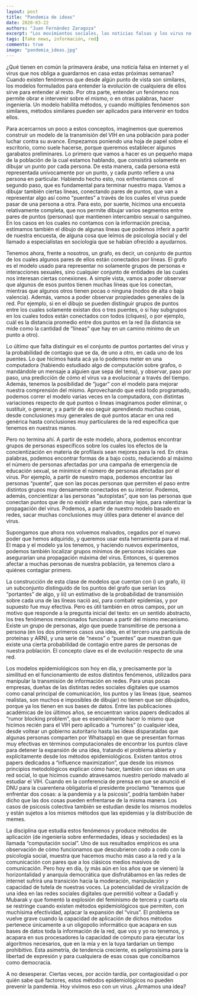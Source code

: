 ```yaml
---
layout: post
title: "Pandemia de ideas"
date: 2020-03-22
authors: "Juan Fernández Zaragoza"
excerpt: "Los movimientos sociales, las noticias falsas y los virus no son tan distintos"
tags: [fake news, información, red]
comments: true
image: "pandemia_ideas.jpg"
---
```


¿Qué tienen en común la primavera árabe, una noticia falsa en internet y el virus que nos obliga a guardarnos en casa estas próximas semanas? Cuando existen fenómenos que desde algún punto de vista son similares, los modelos formulados para entender la evolución de cualquiera de ellos sirve para entender al resto. Por otra parte, entender un fenómeno nos permite obrar e intervenir sobre el mismo, o en otras palabras, hacer ingeniería. Un modelo habilita métodos, y cuando múltiples fenómenos son similares, métodos similares pueden ser aplicados para intervenir en todos ellos.

Para acercarnos un poco a estos conceptos, imaginemos que queremos construir un modelo de la transmisión del VIH en una población para poder luchar contra su avance. Empezamos poniendo una hoja de papel sobre el escritorio, como suele hacerse, porque queremos establecer algunos garabatos preliminares. Lo primero que vamos a hacer es un pequeño mapa de la población de la cual estamos hablando, que consistirá solamente en dibujar un punto por cada persona. De esta manera, cada persona está representada unívocamente por un punto, y cada punto refiere a una persona en particular. Habiendo hecho esto, nos enfrentamos con el segundo paso, que es fundamental para terminar nuestro mapa. Vamos a dibujar también ciertas líneas, conectando pares de puntos, que van a representar algo así como “puentes” a través de los cuales el virus puede pasar de una persona a otra. Para esto, por suerte, hicimos una encuesta relativamente completa, que nos permite dibujar varios segmentos entre pares de puntos (personas) que mantienen intercambio sexual o sanguíneo. En los casos en los cuales no contamos con la información precisa, estimamos también el dibujo de algunas líneas que podemos inferir a partir de nuestra encuesta, de alguna cosa que leímos de psicología social y del llamado a especialistas en sociología que se habían ofrecido a ayudarnos.

Tenemos ahora, frente a nosotros, un grafo, es decir, un conjunto de puntos de los cuales algunos pares de ellos están conectados por líneas. El grafo es el modelo usado para representar no solamente grupos de personas e interacciones sexuales, sino cualquier conjunto de entidades de las cuales nos interesan ciertas conexiones. A simple vista, vamos a poder observar que algunos de esos puntos tienen muchas líneas que los conectan, mientras que algunos otros tienen pocas o ninguna (nodos de alta o baja valencia). Además, vamos a poder observar propiedades generales de la red. Por ejemplo, si en el dibujo se pueden distinguir grupos de puntos entre los cuales solamente existan dos o tres puentes, o si hay subgrupos en los cuales todos están conectados con todos (cliques), o por ejemplo, cuál es la distancia promedio entre dos puntos en la red (la distancia se mide como la cantidad de “líneas” que hay en un camino mínimo de un punto a otro).

Lo último que falta distinguir es el conjunto de puntos portantes del virus y la probabilidad de contagio que se da, de uno a otro, en cada uno de los puentes. Lo que hicimos hasta acá ya lo podemos meter en una computadora (habiendo estudiado algo de computación sobre grafos, o mandándole un mensaje a alguien que sepa del tema), y observar, paso por paso, una predicción de cómo el virus va a evolucionar a través del tiempo. Además, tenemos la posibilidad de “jugar” con el modelo para mejorar nuestra comprensión del mismo. Aprovechando que está todo programado, podemos correr el modelo varias veces en la computadora, con distintas variaciones respecto de qué puntos o líneas imaginamos poder eliminar, o sustituir, o generar, y a partir de eso seguir aprendiendo muchas cosas, desde conclusiones muy generales de qué puntos atacar en una red genérica hasta conclusiones muy particulares de la red específica que tenemos en nuestras manos.

Pero no termina ahí. A partir de este modelo, ahora, podemos encontrar grupos de personas específicos sobre los cuales los efectos de la concientización en materia de profilaxis sean mejores para la red. En otras palabras, podemos encontrar formas de a bajo costo, reduciendo al máximo el número de personas afectadas por una campaña de emergencia de educación sexual, se minimice el número de personas afectadas por el virus. Por ejemplo, a partir de nuestro mapa, podemos encontrar las personas “puente”, que son las pocas personas que permiten el paso entre distintos grupos muy densamente conectados en su interior. Podemos, además, concientizar a las personas “autopistas”, que son las personas que conectan puntos que de no existir ellas estarían muy lejos, para ralentizar la propagación del virus. Podemos, a partir de nuestro modelo basado en redes, sacar muchas conclusiones muy útiles para detener el avance del virus.

Supongamos que ahora nos volvemos malvados, cegados por el nuevo poder que hemos adquirido, y queremos usar esta herramienta para el mal. El mapa y el modelo ya los tenemos, y haciendo nuevos experimentos, podemos también localizar grupos mínimos de personas iniciales que asegurarían una propagación máxima del virus. Entonces, si queremos afectar a muchas personas de nuestra población, ya tenemos claro a quiénes contagiar primero.

La construcción de esta clase de modelos que cuentan con i) un grafo, ii) un subconjunto distinguido de los puntos del grafo que serían los “portantes” de algo, y iii) un estimativo de la probabilidad de transmisión sobre cada una de las líneas nació así, para combatir epidemias, y por supuesto fue muy efectiva. Pero es útil también en otros campos, por un motivo que responde a la pregunta inicial del texto: en un sentido abstracto, los tres fenómenos mencionados funcionan a partir del mismo mecanismo. Existe un grupo de personas, algo que puede transmitirse de persona a persona (en los dos primeros casos una idea, en el tercero una partícula de proteínas y ARN), y una serie de “nexos” o “puentes” que muestran que existe una cierta probabilidad de contagio entre pares de personas de nuestra población. El concepto clave es el de evolución respecto de una red.

Los modelos epidemiológicos son hoy en día, y precisamente por la similitud en el funcionamiento de estos distintos fenómenos, utilizados para manipular la transmisión de información en redes. Para unas pocas empresas, dueñas de las distintas redes sociales digitales que usamos como canal principal de comunicación, los puntos y las líneas (que, seamos realistas, son muchos e imposibles de dibujar) no tienen que ser dibujados, porque ya los tienen en sus bases de datos. Entre las publicaciones académicas de los últimos años, se encuentran varios papers dedicados al “rumor blocking problem”, que es esencialmente hacer lo mismo que hicimos recién para el VIH pero aplicado a “rumores” (o cualquier idea, desde voltear un gobierno autoritario hasta las ideas disparatadas que algunas personas comparten por Whatsapp) en que se presentan formas muy efectivas en términos computacionales de encontrar los puntos clave para detener la expansión de una idea, tratando el problema abierta y explícitamente desde los métodos epidemiológicos. Existen tantos otros papers dedicados a “influence maximization”, que desde los mismos principios metodológicos explican cómo hacer, también con ideas en una red social, lo que hicimos cuando atravesamos nuestro período malvado al estudiar el VIH. Cuando en la conferencia de prensa en que se anunció el DNU para la cuarentena obligatoria el presidente proclamó “tenemos que enfrentar dos cosas: a la pandemia y a la psicosis”, podría también haber dicho que las dos cosas pueden enfrentarse de la misma manera. Los casos de psicosis colectiva también se estudian desde los mismos modelos y están sujetos a los mismos métodos que las epidemias y la distribución de memes.


La disciplina que estudia estos fenómenos y produce métodos de aplicación (de ingeniería sobre enfermedades, ideas y sociedades) es la llamada “computación social”. Uno de sus resultados empíricos es una observación de cómo funcionamos que descubrieron codo a codo con la psicología social, muestra que hacemos mucho más caso a la red y a la comunicación con pares que a los clásicos medios masivos de comunicación. Pero hoy en día, (y más aún en los años que se vienen) la horizontalidad y anarquía democrática que disfrutábamos en las redes de internet sufrirá una transición hacia la moderación, manipulación y capacidad de tutela de nuestras voces. La potencialidad de viralización de una idea en las redes sociales digitales que permitió voltear a Gadafi y Mubarak y que fomentó la explosión del feminismo de tercera y cuarta ola se restringe cuando existen métodos epidemiológicos que permiten, con muchísima efectividad, aplacar la expansión del “virus”. El problema se vuelve grave cuando la capacidad de aplicación de dichos métodos pertenece únicamente a un oligopolio informático que acapara en sus bases de datos toda la información de la red, que vos y yo no tenemos, y acapara en sus procesadores la capacidad de cómputo para ejecutar los algoritmos necesarios, que en la mía y en la tuya tardarían un tiempo prohibitivo. Esta asimetría, de tendencia creciente, es peligrosísima para la libertad de expresión y para cualquiera de esas cosas que concibamos como democracia.

A no desesperar. Ciertas veces, por acción tardía, por contagiosidad o por quién sabe qué factores, estos métodos epidemiológicos no pueden prevenir la pandemia. Hoy vivimos eso con un virus. ¿Armamos una idea?
